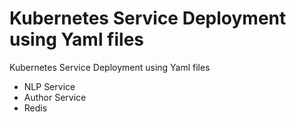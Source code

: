 # Kubernetes Service Deployment using Yaml files

Kubernetes Service Deployment using Yaml files

- NLP Service
- Author Service
- Redis

